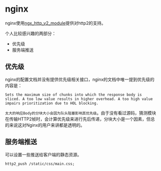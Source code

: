 # nginx
nginx使用[ngx_http_v2_module](http://nginx.org/en/docs/http/ngx_http_v2_module.html)提供对http2的支持。

个人比较感兴趣的两部分：

- 优先级
- 服务端推送

## 优先级
nginx的配置文档并没有提供优先级相关接口，nginx的文档中唯一提到优先级的内容是：
```
Sets the maximum size of chunks into which the response body is sliced. A too low value results in higher overhead. A too high value impairs prioritization due to HOL blocking.
```
`太大的响应Body的分块大小会因为队头阻塞影响其优先级`。由于没有看过源码，猜测模块在传输HTTP2帧时，会计算优先级来进行先后传递，分块大小是一个因素，但总的来说这对Nginx的用户来讲都是透明的。

## 服务端推送
可以设置一些推送给客户端的静态资源。
```
http2_push /static/css/main.css;
```